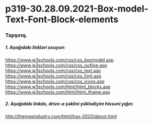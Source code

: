 # p319-30.28.09.2021-Box-model-Text-Font-Block-elements



### Tapşırıq.



##### 1. Aşağıdakı linkləri oxuyun:
https://www.w3schools.com/css/css_boxmodel.asp<br />
https://www.w3schools.com/css/css_outline.asp<br />
https://www.w3schools.com/css/css_text.asp<br />
https://www.w3schools.com/css/css_font.asp<br />
https://www.w3schools.com/css/css_icons.asp<br />
https://www.w3schools.com/html/html_blocks.asp<br />
https://www.w3schools.com/html/html_iframe.asp<br />


##### 2. Aşağıdakı linkdə, drive-a şəklini yüklədiyim hissəni yığın:
http://themesindustry.com/html/trax-2020/about.html
